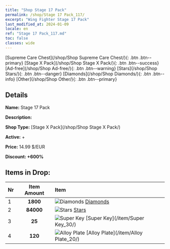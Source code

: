 ```yaml
---
title: "Shop Stage 17 Pack"
permalink: /shop/Stage 17 Pack_117/
excerpt: "Wing Fighter Stage 17 Pack"
last_modified_at: 2024-01-09
locale: en
ref: "Stage 17 Pack_117.md"
toc: false
classes: wide
---
```



  [Supreme Care Chest](/shop/Shop Supreme Care Chest/){: .btn .btn--primary}   [Stage X Pack](/shop/Shop Stage X Pack/){: .btn .btn--success}   [Ad-free](/shop/Shop Ad-free/){: .btn .btn--warning}   [Stars](/shop/Shop Stars/){: .btn .btn--danger}   [Diamonds](/shop/Shop Diamonds/){: .btn .btn--info}   [Other](/shop/Shop Other/){: .btn .btn--primary} 

## Details

 **Name:** Stage 17 Pack 

 **Description:** 

 **Shop Type:** [Stage X Pack](/shop/Shop Stage X Pack/)

 **Active:** + 

 **Price:** 14.99 $/EUR 

 **Discount: +600%** 



## Items in Drop:

  |  Nr | Item Amount  |       Item       |
  |:----|:------------:|:-----------------|
  | 1 | **1800**  | ![Diamonds](/images/item/Diamonds_p.png) [Diamonds](/item/Diamonds_15/) | 
  | 2 | **84000**  | ![Stars](/images/item/Stars_p.png) [Stars](/item/Stars_2/) | 
  | 3 | **25**  | ![Super Key](/images/item/Super_Key_p.png) [Super Key](/item/Super Key_30/) | 
  | 4 | **120**  | ![Alloy Plate](/images/item/Alloy_Plate_p.png) [Alloy Plate](/item/Alloy Plate_20/) | 

